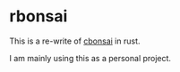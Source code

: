# rbonsai

This is a re-write of [cbonsai](https://gitlab.com/jallbrit/cbonsai) in rust.

I am mainly using this as a personal project.
